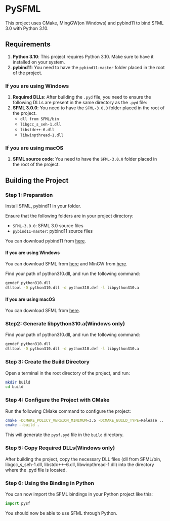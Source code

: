# PySFML

This project uses CMake, MingGW(on Windows) and pybind11 to bind SFML 3.0 with Python 3.10.

## Requirements

1. **Python 3.10**: This project requires Python 3.10. Make sure to have it installed on your system.
2. **pybind11**: You need to have the `pybind11-master` folder placed in the root of the project.

### If you are using Windows
1. **Required DLLs**: After building the `.pyd` file, you need to ensure the following DLLs are present in the same directory as the `.pyd` file:
2. **SFML 3.0.0**: You need to have the `SFML-3.0.0` folder placed in the root of the project.
    - `dll from SFML/bin`
    - `libgcc_s_seh-1.dll`
    - `libstdc++-6.dll`
    - `libwinpthread-1.dll`

### If you are using macOS
1. **SFML source code**: You need to have the `SFML-3.0.0` folder placed in the root of the project.

## Building the Project

### Step 1: Preparation
Install SFML, pybind11 in your folder.

Ensure that the following folders are in your project directory:

- `SFML-3.0.0`: SFML 3.0 source files
- `pybind11-master`: pybind11 source files

You can download pybind11 from [here](https://github.com/pybind/pybind11).

#### **If you are using Windows**

You can download SFML from [here](https://www.sfml-dev.org/files/SFML-3.0.0-windows-gcc-14.2.0-mingw-64-bit.zip) and MinGW from [here](https://github.com/brechtsanders/winlibs_mingw/releases/download/14.2.0posix-19.1.1-12.0.0-ucrt-r2/winlibs-x86_64-posix-seh-gcc-14.2.0-mingw-w64ucrt-12.0.0-r2.7z).

Find your path of python310.dll, and run the following command:
```sh
gendef python310.dll
dlltool -D python310.dll -d python310.def -l libpython310.a
```

#### **If you are using macOS**

You can download SFML from [here](https://github.com/SFML/SFML/releases/tag/3.0.0#:~:text=SFML%2D3.0.0%2Dsources.zip).

### Step2: Generate libpython310.a(Windows only)
Find your path of python310.dll, and run the following command:
```sh
gendef python310.dll
dlltool -D python310.dll -d python310.def -l libpython310.a
```

### Step 3: Create the Build Directory

Open a terminal in the root directory of the project, and run:

```bash
mkdir build
cd build
```

### Step 4: Configure the Project with CMake
Run the following CMake command to configure the project:
```bash
cmake -DCMAKE_POLICY_VERSION_MINIMUM=3.5 -DCMAKE_BUILD_TYPE=Release .. --trace-expand
cmake --build .
```
This will generate the `pysf.pyd` file in the `build` directory.

### Step 5: Copy Required DLLs(Windows only)
After building the project, copy the necessary DLL files (dll from SFML/bin, libgcc_s_seh-1.dll, libstdc++-6.dll, libwinpthread-1.dll) into the directory where the .pyd file is located.

### Step 6: Using the Binding in Python
You can now import the SFML bindings in your Python project like this:
```python
import pysf
```
You should now be able to use SFML through Python.
